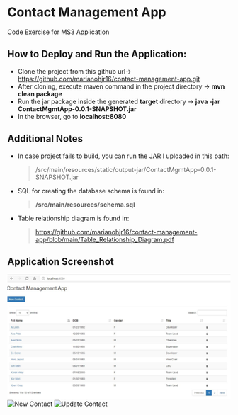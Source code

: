# Contact Management App
Code Exercise for MS3 Application

## How to Deploy and Run the Application:
 - Clone the project from this github url-> https://github.com/marianohjr16/contact-management-app.git
 - After cloning, execute maven command in the project directory -> **mvn clean package**
 - Run the jar package inside the generated **target** directory -> **java -jar ContactMgmtApp-0.0.1-SNAPSHOT.jar**
 - In the browser, go to **localhost:8080**

## Additional Notes
  - In case project fails to build, you can run the JAR I uploaded in this path:
    > /src/main/resources/static/output-jar/ContactMgmtApp-0.0.1-SNAPSHOT.jar
  - SQL for creating the database schema is found in:
    > <strong>/src/main/resources/schema.sql</strong>
  - Table relationship diagram is found in:
    > https://github.com/marianohjr16/contact-management-app/blob/main/Table_Relationship_Diagram.pdf
 
## Application Screenshot
 ![Search Page](https://raw.githubusercontent.com/marianohjr16/contact-management-app/main/src/main/resources/static/md-img/searchpage.JPG)
 ![New Contact](https://github.com/marianohjr16/contact-management-app/tree/main/src/main/resources/static/md-img/new-contact.JPG?raw=true)
 ![Update Contact](https://github.com/marianohjr16/contact-management-app/tree/main/src/main/resources/static/md-img/upd-contact.JPG?raw=true)
 
